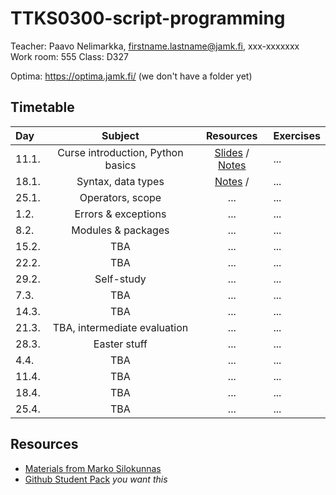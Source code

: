 # TTKS0300-script-programming

Teacher: Paavo Nelimarkka, firstname.lastname@jamk.fi, xxx-xxxxxxx   
Work room: 555
Class: D327

Optima: https://optima.jamk.fi/ (we don't have a folder yet)

## Timetable
| Day | Subject | Resources | Exercises |
|:--------|:----------:|:-----:|---------|
| 11.1. | Curse introduction, Python basics | [Slides](http://student.labranet.jamk.fi/~silma/slides/scriptprogramming/lecture1.html#/) / [Notes](http://student.labranet.jamk.fi/~silma/course/scriptprogramming/lecture1/) | ... |
| 18.1. | Syntax, data types | [Notes](http://student.labranet.jamk.fi/~silma/course/scriptprogramming/lecture2/) / | ... |
| 25.1. | Operators, scope | ... | ... |
| 1.2. | Errors & exceptions | ... | ... |
| 8.2. | Modules & packages | ... | ... |
| 15.2. | TBA | ... | ... |
| 22.2. | TBA | ... | ... |
| 29.2. | Self-study | ... | ... |
| 7.3. | TBA | ... | ... |
| 14.3. | TBA | ... | ... |
| 21.3. | TBA, intermediate evaluation | ... | ... |
| 28.3. | Easter stuff | ... | ... |
| 4.4. | TBA | ... | ... |
| 11.4. | TBA | ... | ... |
| 18.4. | TBA | ... | ... |
| 25.4. | TBA | ... | ... |



## Resources

- [Materials from Marko Silokunnas](http://student.labranet.jamk.fi/~silma/course/scriptprogramming/)
- [Github Student Pack](https://education.github.com/pack) _you want this_
